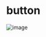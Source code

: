 # button
![image](https://user-images.githubusercontent.com/61065217/119669740-eba6b200-be55-11eb-9e25-d01f034bd367.png)
